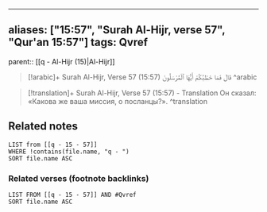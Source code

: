
---
aliases: ["15:57", "Surah Al-Hijr, verse 57", "Qur'an 15:57"]
tags: Qvref
---

parent:: [[q - Al-Hijr (15)|Al-Hijr]]

> [!arabic]+ Surah Al-Hijr, Verse 57 (15:57)
> <span class="quran-arabic">قَالَ فَمَا خَطْبُكُمْ أَيُّهَا ٱلْمُرْسَلُونَ</span>
^arabic

> [!translation]+ Surah Al-Hijr, Verse 57 (15:57) - Translation
> Он сказал: «Какова же ваша миссия, о посланцы?».
^translation



## Related notes
```dataview
LIST from [[q - 15 - 57]]
WHERE !contains(file.name, "q - ")
SORT file.name ASC
```

### Related verses (footnote backlinks)
```dataview
LIST FROM [[q - 15 - 57]] AND #Qvref
SORT file.name ASC
```

